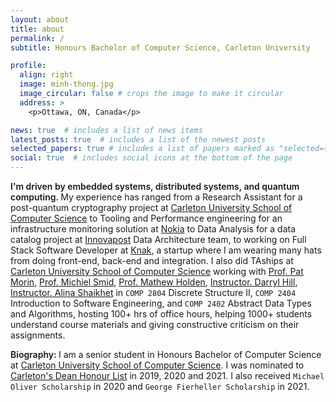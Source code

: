 ```yaml
---
layout: about
title: about
permalink: /
subtitle: Honours Bachelor of Computer Science, Carleton University

profile:
  align: right
  image: minh-thong.jpg
  image_circular: false # crops the image to make it circular
  address: >
    <p>Ottawa, ON, Canada</p>

news: true  # includes a list of news items
latest_posts: true  # includes a list of the newest posts
selected_papers: true # includes a list of papers marked as "selected={true}"
social: true  # includes social icons at the bottom of the page
---
```


<span style="font-weight:600">I'm driven by embedded systems, distributed systems, and quantum computing. </span>My experience has ranged from a Research Assistant for a post-quantum cryptography project at [Carleton University School of Computer Science](https://carleton.ca/scs/) to Tooling and Performance engineering for an infrastructure monitoring solution at [Nokia](https://www.nokia.com/) to Data Analysis for a data catalog project at [Innovapost](https://innovapost.com/) Data Architecture team, to working on Full Stack Software Developer at [Knak](https://knak.com/), a startup where I am wearing many hats from doing front-end, back-end and integration. I also did TAships at [Carleton University School of Computer Science](https://carleton.ca/scs/) working with [Prof. Pat Morin](https://cglab.ca/~morin/), [Prof. Michiel Smid](http://people.scs.carleton.ca/~michiel/), [Prof. Mathew Holden](https://people.scs.carleton.ca/~matthewholden/), [Instructor. Darryl Hill](https://carleton.ca/scs/people/darryl-hill/), [Instructor. Alina Shaikhet](https://carleton.ca/scs/people/alina-shaikhet-2/) in `COMP 2804` Discrete Structure II, `COMP 2404` Introduction to Software Engineering, and `COMP 2402` Abstract Data Types and Algorithms, hosting 100+ hrs of office hours, helping 1000+ students understand course materials and giving constructive criticism on their assignments.

<span style="font-weight:600">Biography: </span> I am a senior student in Honours Bachelor of Computer Science at [Carleton University School of Computer Science](https://carleton.ca/scs/). I was nominated to [Carleton's Dean Honour List](https://carleton.ca/awards/2020-2021-deans-honour-list-2/) in  2019, 2020 and 2021. I also received `Michael Oliver Scholarship` in 2020 and `George Fierheller Scholarship` in 2021. 



